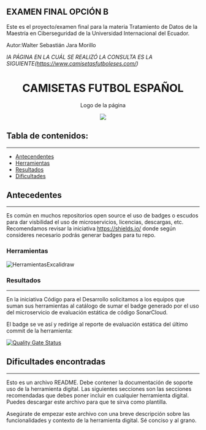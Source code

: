 

## EXAMEN FINAL OPCIÓN B
Este es el proyecto/examen final para la materia Tratamiento de Datos de la Maestría en Ciberseguridad de la Universidad Internacional del Ecuador.

Autor:Walter Sebastián Jara Morillo

*lA PÁGINA EN LA CUÁL SE REALIZÓ LA CONSULTA ES LA SIGUIENTE(https://www.camisetasfutboleses.com/)*

<h1 align="center"> CAMISETAS FUTBOL ESPAÑOL</h1>
<p align="center"> Logo de la página</p>
<p align="center"><img src="https://www.camisetasfutboleses.com/image/catalog/camisetasfutboleses/untitled%20folder/picture13627358327771-1.jpg"/></p> 

## Tabla de contenidos:
---

- [Antecendentes](#antecendentes)
- [Herramientas](#herramientas)
- [Resultados](#resultados)
- [Dificultades](#dificultades)


## Antecedentes
---
Es común en muchos repositorios open source el uso de badges o escudos para dar visbilidad el uso de microservicios, licencias, descargas, etc. Recomendamos revisar la iniciativa https://shields.io/ donde según consideres necesario podrás generar badges para tu repo. 

### Herramientas

![HerramientasExcalidraw](https://github.com/sebasjm11/ExamenFinalTratamientoDeDatos/assets/45462923/df831343-7b57-4c52-8e0d-ae3b42578a90)


### Resultados
---
En la iniciativa Código para el Desarrollo solicitamos a los equipos que suman sus herramientas al catálogo de sumar el badge generado por el uso del microservicio de evaluación estática de código SonarCloud.

El badge se ve así y redirige al reporte de evaluación estática del último commit de la herramienta:

[![Quality Gate Status](https://sonarcloud.io/api/project_badges/measure?project=EL-BID_Plantilla-de-repositorio&metric=alert_status)](https://sonarcloud.io/summary/new_code?id=EL-BID_Plantilla-de-repositorio)


## Dificultades encontradas
---
Esto es un archivo README. Debe contener la documentación de soporte uso de la herramienta digital. Las siguientes secciones son las secciones recomendadas que debes poner incluir en cualquier herramienta digital. Puedes descargar este archivo para que te sirva como plantilla.

Asegúrate de empezar este archivo con una breve descripción sobre las funcionalidades y contexto de la herramienta digital. Sé conciso y al grano.

